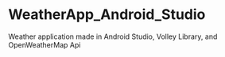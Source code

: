 # WeatherApp_Android_Studio
Weather application made in Android Studio, Volley Library, and OpenWeatherMap Api
